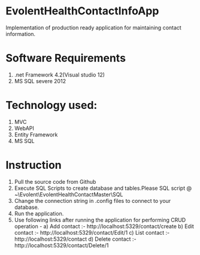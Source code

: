 # EvolentHealthContactInfoApp
Implementation of  production ready application for maintaining contact information.

# Software Requirements
1) .net Framework 4.2(Visual studio 12)
2) MS SQL severe 2012

# Technology used: 
1) MVC
2) WebAPI
3) Entity Framework
4) MS SQL

# Instruction
1) Pull the source code from Github
2) Execute SQL Scripts to create database and tables.Please SQL script @ ~\Evolent\EvolentHealthContactMaster\SQL
3) Change the connection string in .config files to connect to your database.
3) Run the application.
4) Use following links after running the application for performing CRUD operation -
a) Add contact :- http://localhost:5329/contact/create
b) Edit contact :- http://localhost:5329/contact/Edit/1
c) List contact :- http://localhost:5329/contact
d) Delete contact :- http://localhost:5329/contact/Delete/1
